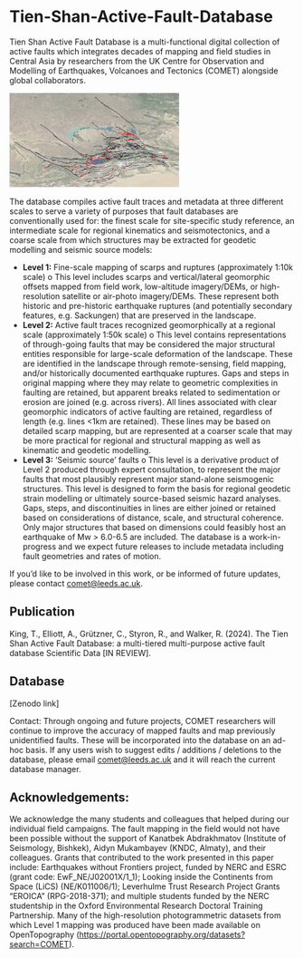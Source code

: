 # Tien-Shan-Active-Fault-Database
Tien Shan Active Fault Database is a multi-functional digital collection of active faults which integrates decades of mapping and field studies in Central Asia by researchers from the UK Centre for Observation and Modelling of Earthquakes, Volcanoes and Tectonics (COMET) alongside global collaborators. 

<img src="preview_image.png" alt="Tien-Shan-Active-Fault-Database" width="300" />

The database compiles active fault traces and metadata at three different scales to serve a variety of purposes that fault databases are conventionally used for: the finest scale for site-specific study reference, an intermediate scale for regional kinematics and seismotectonics, and a coarse scale from which structures may be extracted for geodetic modelling and seismic source models: 
* **Level 1:** Fine-scale mapping of scarps and ruptures (approximately 1:10k scale) 
o	This level includes scarps and vertical/lateral geomorphic offsets mapped from field work, low-altitude imagery/DEMs, or high-resolution satellite or air-photo imagery/DEMs. These represent both historic and pre-historic earthquake ruptures (and potentially secondary features, e.g. Sackungen) that are preserved in the landscape. 
* **Level 2:** Active fault traces recognized geomorphically at a regional scale (approximately 1:50k scale)
o	This level contains representations of through-going faults that may be considered the major structural entities responsible for large-scale deformation of the landscape. These are identified in the landscape through remote-sensing, field mapping, and/or historically documented earthquake ruptures. Gaps and steps in original mapping where they may relate to geometric complexities in faulting are retained, but apparent breaks related to sedimentation or erosion are joined (e.g. across rivers). All lines associated with clear geomorphic indicators of active faulting are retained, regardless of length (e.g. lines <1km are retained). These lines may be based on detailed scarp mapping, but are represented at a coarser scale that may be more practical for regional and structural mapping as well as kinematic and geodetic modelling.
* **Level 3:** ‘Seismic source’ faults
o	This level is a derivative product of Level 2 produced through expert consultation, to represent the major faults that most plausibly represent major stand-alone seismogenic structures. This level is designed to form the basis for regional geodetic strain modelling or ultimately source-based seismic hazard analyses. Gaps, steps, and discontinuities in lines are either joined or retained based on considerations of distance, scale, and structural coherence. Only major structures that based on dimensions could feasibly host an earthquake of Mw > 6.0-6.5 are included. The database is a work-in-progress and we expect future releases to include metadata including fault geometries and rates of motion.

If you’d like to be involved in this work, or be informed of future updates, please contact comet@leeds.ac.uk. 
## Publication
King, T., Elliott, A., Grützner, C., Styron, R., and Walker, R. (2024). The Tien Shan Active Fault Database: a multi-tiered multi-purpose active fault database Scientific Data [IN REVIEW].
## Database
[Zenodo link]

Contact: Through ongoing and future projects, COMET researchers will continue to improve the accuracy of mapped faults and map previously unidentified faults. These will be incorporated into the database on an ad-hoc basis. If any users wish to suggest edits / additions / deletions to the database, please email comet@leeds.ac.uk and it will reach the current database manager. 
## Acknowledgements:
We acknowledge the many students and colleagues that helped during our individual field campaigns. The fault mapping in the field would not have been possible without the support of Kanatbek Abdrakhmatov (Institute of Seismology, Bishkek), Aidyn Mukambayev (KNDC, Almaty), and their colleagues.
Grants that contributed to the work presented in this paper include: Earthquakes without Frontiers project, funded by NERC and ESRC (grant code: EwF_NE/J02001X/1_1); Looking inside the Continents from Space (LiCS) (NE/K011006/1); Leverhulme Trust Research Project Grants “EROICA” (RPG-2018-371); and multiple students funded by the NERC studentship in the Oxford Environmental Research Doctoral Training Partnership. 
Many of the high-resolution photogrammetric datasets from which Level 1 mapping was produced have been made available on OpenTopography (https://portal.opentopography.org/datasets?search=COMET).
